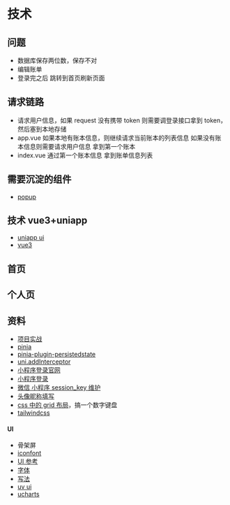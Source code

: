 # 技术

## 问题

- 数据库保存两位数，保存不对
- 编辑账单
- 登录完之后 跳转到首页刷新页面

## 请求链路

- 请求用户信息，如果 request 没有携带 token 则需要调登录接口拿到 token，然后塞到本地存储
- app.vue 如果本地有账本信息，则继续请求当前账本的列表信息 如果没有账本信息则需要请求用户信息 拿到第一个账本
- index.vue 通过第一个账本信息 拿到账单信息列表

## 需要沉淀的组件

- [popup](https://tdesign.tencent.com/miniprogram/components/popup)

## 技术 vue3+uniapp

- [uniapp ui](https://uniapp.dcloud.net.cn/component/web-view.html)
- [vue3](https://cn.vuejs.org/guide/essentials/reactivity-fundamentals.html)

## 首页

## 个人页

## 资料

- [项目实战](https://megasu.gitee.io/uni-app-shop-note/rabbit-shop/)
- [pinia](https://pinia.vuejs.org/zh/getting-started.html)
- [pinia-plugin-persistedstate](https://prazdevs.github.io/pinia-plugin-persistedstate/zh/guide/)
- [uni.addInterceptor](https://uniapp.dcloud.net.cn/api/interceptor.html)
- [小程序登录官网](https://developers.weixin.qq.com/miniprogram/dev/framework/open-ability/login.html)
- [小程序登录](https://juejin.cn/post/7152682507916771358?searchId=20240424193108D4A8E073DE28E2A7A657#heading-21)
- [微信 小程序 session_key 维护](https://segmentfault.com/a/1190000041686385)
- [头像昵称填写](https://developers.weixin.qq.com/miniprogram/dev/framework/open-ability/userProfile.html)
- [css 中的 grid 布局](https://www.ruanyifeng.com/blog/2019/03/grid-layout-tutorial.html)，搞一个数字键盘
- [tailwindcss](https://tailwindcss.com/docs/grid-template-columns)

#### UI

- 骨架屏
- [iconfont](https://www.iconfont.cn/manage/index?spm=a313x.home_index.i3.22.76033a810VqNXj&manage_type=myprojects&projectId=3252181)
- [UI 参考](https://www.zcool.com.cn/work/ZMzc1OTE2MDA=.html)
- [字体](https://www.iconfont.cn/manage/index?spm=a313x.icontype_collection.i1.db775f1f3.64913a81GsXNFG&manage_type=myprojects&projectId=4492642)
- [写法](https://megasu.gitee.io/uni-app-shop-note/rabbit-shop/category.html)
- [uv ui](https://www.uvui.cn/components/lineProgress.html)
- [ucharts](https://www.ucharts.cn/v2/#/guide/index)
